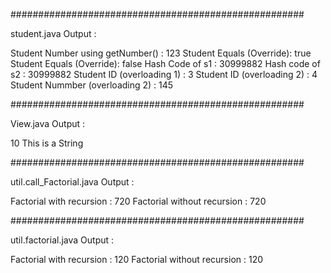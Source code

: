 #####################################################

student.java Output :

Student Number using getNumber() : 123
Student Equals (Override): true
Student Equals (Override): false
Hash Code of s1 : 30999882
Hash code of s2 : 30999882
Student ID (overloading 1) : 3
Student ID (overloading 2) : 4
Student Nummber (overloading 2) : 145

#####################################################

View.java Output :

10
This is a String

#####################################################

util.call_Factorial.java Output :

Factorial with recursion : 720
Factorial without recursion : 720

#####################################################

util.factorial.java Output :

Factorial with recursion : 120
Factorial without recursion : 120
